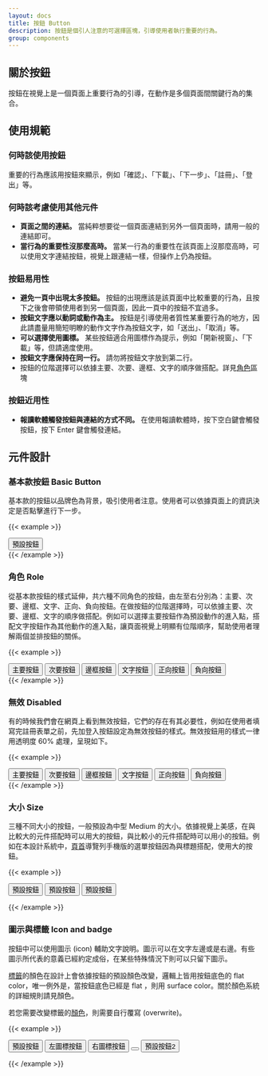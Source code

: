```yaml
---
layout: docs
title: 按鈕 Button
description: 按鈕是個引人注意的可選擇區塊，引導使用者執行重要的行為。
group: components
---
```


## 關於按鈕

按鈕在視覺上是一個頁面上重要行為的引導，在動作是多個頁面間關鍵行為的集合。

## 使用規範

### 何時該使用按鈕

重要的行為應該用按鈕來顯示，例如「確認」、「下載」、「下一步」、「註冊」、「登出」等。

### 何時該考慮使用其他元件

- **頁面之間的連結。** 當純粹想要從一個頁面連結到另外一個頁面時，請用一般的連結即可。
- **當行為的重要性沒那麼高時。** 當某一行為的重要性在該頁面上沒那麼高時，可以使用文字連結按鈕，視覺上跟連結一樣，但操作上仍為按鈕。

### 按鈕易用性

- **避免一頁中出現太多按鈕。** 按鈕的出現應該是該頁面中比較重要的行為，且按下之後會帶領使用者到另一個頁面，因此一頁中的按鈕不宜過多。
- **按鈕文字應以動詞或動作為主。** 按鈕是引導使用者質性某重要行為的地方，因此請盡量用簡短明瞭的動作文字作為按鈕文字，如「送出」、「取消」等。
- **可以選擇使用圖標。** 某些按鈕適合用圖標作為提示，例如「開新視窗」、「下載」等，但請適度使用。
- **按鈕文字應保持在同一行。** 請勿將按鈕文字放到第二行。
- 按鈕的位階選擇可以依據主要、次要、邊框、文字的順序做搭配。詳見[角色](/docs/components/button/#角色-role)區塊

### 按鈕近用性

- **報讀軟體觸發按鈕與連結的方式不同。** 在使用報讀軟體時，按下空白鍵會觸發按鈕，按下 Enter 鍵會觸發連結。

## 元件設計

### 基本款按鈕 Basic Button

基本款的按鈕以品牌色為背景，吸引使用者注意。使用者可以依據頁面上的資訊決定是否點擊進行下一步。

{{< example >}}
<div class="row text-center">
  <div class="col">
    <button type="button" class="btn btn-primary">預設按鈕</button>
  </div>
</div>
{{< /example >}}

### 角色 Role

從基本款按鈕的樣式延伸，共六種不同角色的按鈕，由左至右分別為：主要、次要、邊框、文字、正向、負向按鈕。在做按鈕的位階選擇時，可以依據主要、次要、邊框、文字的順序做搭配。例如可以選擇主要按鈕作為預設動作的進入點，搭配文字按鈕作為其他動作的進入點，讓頁面視覺上明顯有位階順序，幫助使用者理解兩個並排按鈕的關係。

{{< example >}}
<!-- <style>
  .btn {
    margin: 0.25rem !important;
  }
</style> -->
<div class="row text-center">
  <div class="col">
    <button type="button" class="btn btn-primary">主要按鈕</button>
    <button type="button" class="btn btn-secondary">次要按鈕</button>
    <button type="button" class="btn btn-tertiary">邊框按鈕</button>
    <button type="button" class="btn btn-semi-secondary">文字按鈕</button>
    <button type="button" class="btn btn-positive">正向按鈕</button>
    <button type="button" class="btn btn-negative">負向按鈕</button>
  </div>
</div>
{{< /example >}}

### 無效 Disabled

有的時候我們會在網頁上看到無效按鈕，它們的存在有其必要性，例如在使用者填寫完註冊表單之前，先加登入按鈕設定為無效按鈕的樣式。無效按鈕用的樣式一律用透明度 60% 處理，呈現如下。

{{< example >}}
<div class="row text-center">
  <div class="col">
    <button type="button" class="btn btn-primary disabled">主要按鈕</button>
    <button type="button" class="btn btn-secondary disabled">次要按鈕</button>
    <button type="button" class="btn btn-tertiary disabled">邊框按鈕</button>
    <button type="button" class="btn btn-semi-secondary disabled">文字按鈕</button>
    <button type="button" class="btn btn-positive disabled">正向按鈕</button>
    <button type="button" class="btn btn-negative disabled">負向按鈕</button>
  </div>
</div>
{{< /example >}}

### 大小 Size
三種不同大小的按鈕，一般預設為中型 Medium 的大小。依據視覺上美感，在與比較大的元件搭配時可以用大的按鈕，與比較小的元件搭配時可以用小的按鈕。例如在本設計系統中，[頁首](/docs/components/header)導覽列手機版的選單按鈕因為與標題搭配，使用大的按鈕。

{{< example >}}

<div class="row text-center">
  <div class="col">
    <button type="button" class="btn btn-primary btn-sm">預設按鈕</button>
    <button type="button" class="btn btn-primary">預設按鈕</button>
    <button type="button" class="btn btn-primary btn-lg">預設按鈕</button>
  </div>
</div>

{{< /example >}}


### 圖示與標籤 Icon and badge

按鈕中可以使用圖示 (icon) 輔助文字說明。圖示可以在文字左邊或是右邊。有些圖示所代表的意義已經約定成俗，在某些特殊情況下則可以只留下圖示。

[標籤](/docs/components/badge)的顏色在設計上會依據按鈕的預設顏色改變，邏輯上皆用按鈕底色的 flat color，唯一例外是，當按鈕底色已經是 flat ，則用 surface color。關於顏色系統的詳細規則請見顏色。

若您需要改變標籤的[顏色](/docs/style/color)，則需要自行覆寫 (overwrite)。

{{< example >}}

<div class="row text-center">
  <div class="col">
    <button type="button" class="btn btn-primary">預設按鈕</button>
    <button type="button" class="btn btn-primary"><i class="bi bi-download"></i><span>左圖標按鈕</span></button>
    <button type="button" class="btn btn-primary"><span>右圖標按鈕</span><i class="bi bi-download"></i></button>
    <button type="button" class="btn btn-primary"><i class="bi bi-download"></i></button>
    <button type="button" class="btn btn-primary"><span>預設按鈕</span><span class="badge badge-numerical">2</span></button>
  </div>
</div>

{{< /example >}}
